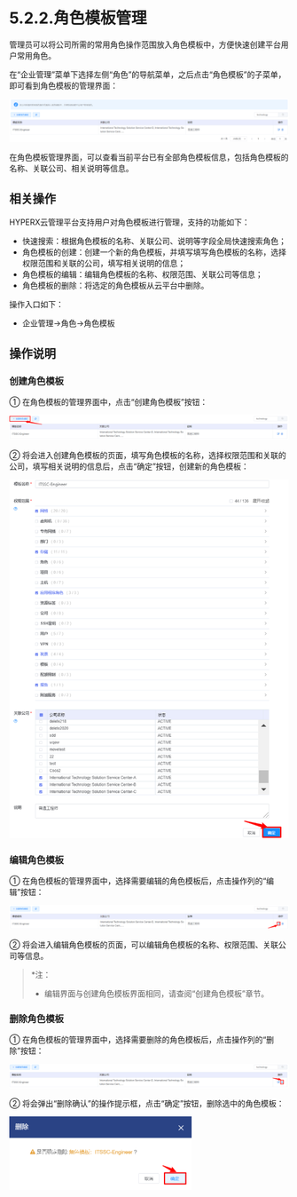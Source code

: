 # 5.2.2.角色模板管理

管理员可以将公司所需的常用角色操作范围放入角色模板中，方便快速创建平台用户常用角色。

在“企业管理”菜单下选择左侧“角色”的导航菜单，之后点击“角色模板”的子菜单，即可看到角色模板的管理界面：

<img src="rolet_template.assets/1597204141468.png" alt="1597204141468" style="zoom:200%;" />

在角色模板管理界面，可以查看当前平台已有全部角色模板信息，包括角色模板的名称、关联公司、相关说明等信息。

## 相关操作

HYPERX云管理平台支持用户对角色模板进行管理，支持的功能如下：

- 快速搜索：根据角色模板的名称、关联公司、说明等字段全局快速搜索角色；
- 角色模板的创建：创建一个新的角色模板，并填写填写角色模板的名称，选择权限范围和关联的公司，填写相关说明的信息；
- 角色模板的编辑：编辑角色模板的名称、权限范围、关联公司等信息；
- 角色模板的删除：将选定的角色模板从云平台中删除。


操作入口如下：

- 企业管理→角色→角色模板


## 操作说明

### 创建角色模板

① 在角色模板的管理界面中，点击“创建角色模板”按钮：

<img src="rolet_template.assets/1597204258434.png" alt="1597204258434" style="zoom:200%;" />

② 将会进入创建角色模板的页面，填写角色模板的名称，选择权限范围和关联的公司，填写相关说明的信息后，点击“确定”按钮，创建新的角色模板：

![1597203764007](rolet_template.assets/1597203764007.png)

### 编辑角色模板

① 在角色模板的管理界面中，选择需要编辑的角色模板后，点击操作列的“编辑”按钮：

<img src="rolet_template.assets/1597204325191.png" alt="1597204325191" style="zoom:200%;" />

② 将会进入编辑角色模板的页面，可以编辑角色模板的名称、权限范围、关联公司等信息。

> *注：
>
> - 编辑界面与创建角色模板界面相同，请查阅“创建角色模板”章节。


### 删除角色模板

① 在角色模板的管理界面中，选择需要删除的角色模板后，点击操作列的“删除”按钮：

<img src="rolet_template.assets/1597204376325.png" alt="1597204376325" style="zoom:200%;" />

② 将会弹出“删除确认”的操作提示框，点击“确定”按钮，删除选中的角色模板：

<img src="rolet_template.assets/1597220235588.png" alt="1597220235588" style="zoom:50%;" />